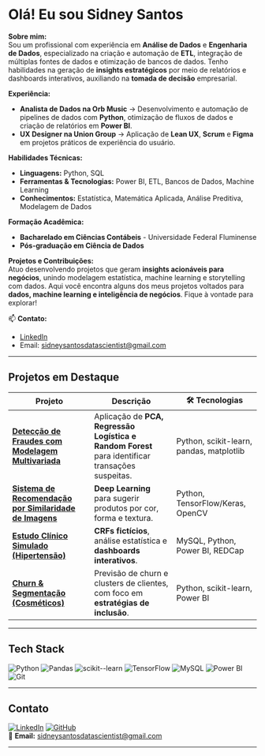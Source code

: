 
#  Olá! Eu sou Sidney Santos



 **Sobre mim:**  
Sou um profissional com experiência em **Análise de Dados** e **Engenharia de Dados**, especializado na criação e automação de **ETL**, integração de múltiplas fontes de dados e otimização de bancos de dados. Tenho habilidades na geração de **insights estratégicos** por meio de relatórios e dashboards interativos, auxiliando na **tomada de decisão** empresarial.  

 **Experiência:**  
- **Analista de Dados na Orb Music** → Desenvolvimento e automação de pipelines de dados com **Python**, otimização de fluxos de dados e criação de relatórios em **Power BI**.  
- **UX Designer na Union Group** → Aplicação de **Lean UX**, **Scrum** e **Figma** em projetos práticos de experiência do usuário.  

 **Habilidades Técnicas:**  
- **Linguagens:** Python, SQL
- **Ferramentas & Tecnologias:** Power BI, ETL, Bancos de Dados, Machine Learning    
- **Conhecimentos:** Estatística, Matemática Aplicada, Análise Preditiva, Modelagem de Dados  

 **Formação Acadêmica:**  
- **Bacharelado em Ciências Contábeis** - Universidade Federal Fluminense  
- **Pós-graduação em Ciência de Dados**  

 **Projetos e Contribuições:**  
Atuo desenvolvendo projetos que geram **insights acionáveis para negócios**, unindo modelagem estatística, machine learning e storytelling com dados.
Aqui você encontra alguns dos meus projetos voltados para **dados, machine learning e inteligência de negócios**. Fique à vontade para explorar!   

📫 **Contato:**  
- [LinkedIn](https://www.linkedin.com/in/sidney-santos-analista-de-dados/) 
-  Email: sidneysantosdatascientist@gmail.com

---

##  Projetos em Destaque

|  Projeto |  Descrição | 🛠 Tecnologias |
|------------|-------------|----------------|
| [**Detecção de Fraudes com Modelagem Multivariada**](https://github.com/sidneysantos/deteccao-fraudes) | Aplicação de **PCA, Regressão Logística e Random Forest** para identificar transações suspeitas. | Python, scikit-learn, pandas, matplotlib |
| [**Sistema de Recomendação por Similaridade de Imagens**](https://github.com/sidneysantos/recomendacao-imagens) | **Deep Learning** para sugerir produtos por cor, forma e textura. | Python, TensorFlow/Keras, OpenCV |
| [**Estudo Clínico Simulado (Hipertensão)**](https://github.com/sidneysantos/estudo-clinico) | **CRFs fictícios**, análise estatística e **dashboards interativos**. | MySQL, Python, Power BI, REDCap |
| [**Churn & Segmentação (Cosméticos)**](https://github.com/sidneysantos/churn-cosmeticos) | Previsão de churn e clusters de clientes, com foco em **estratégias de inclusão**. | Python, scikit-learn, Power BI |


---

##  Tech Stack

![Python](https://img.shields.io/badge/Python-3776AB?logo=python&logoColor=white)
![Pandas](https://img.shields.io/badge/Pandas-150458?logo=pandas&logoColor=white)
![scikit--learn](https://img.shields.io/badge/scikit--learn-F7931E?logo=scikitlearn&logoColor=white)
![TensorFlow](https://img.shields.io/badge/TensorFlow-FF6F00?logo=tensorflow&logoColor=white)
![MySQL](https://img.shields.io/badge/MySQL-005C84?logo=mysql&logoColor=white)
![Power BI](https://img.shields.io/badge/Power%20BI-F2C811?logo=powerbi&logoColor=black)
![Git](https://img.shields.io/badge/Git-F05032?logo=git&logoColor=white)

---


##  Contato

[![LinkedIn](https://img.shields.io/badge/LinkedIn-0A66C2?logo=linkedin&logoColor=white)](https://www.linkedin.com/in/sidney-santos-analista-de-dados) 
[![GitHub](https://img.shields.io/badge/GitHub-181717?logo=github&logoColor=white)](https://github.com/sidneysantosdatascientist)  
📧 **Email:** sidneysantosdatascientist@gmail.com


---

